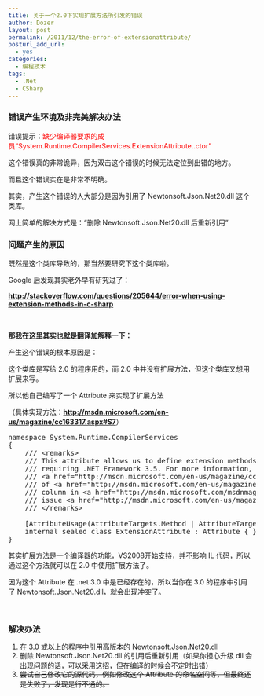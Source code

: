 ```yaml
---
title: 关于一个2.0下实现扩展方法所引发的错误
author: Dozer
layout: post
permalink: /2011/12/the-error-of-extensionattribute/
posturl_add_url:
  - yes
categories:
  - 编程技术
tags:
  - .Net
  - CSharp
---
```


### <span id="i">错误产生环境及非完美解决办法</span>

错误提示：<span style="color: #ff0000;">缺少编译器要求的成员“System.Runtime.CompilerServices.ExtensionAttribute..ctor”</span>

这个错误真的非常诡异，因为双击这个错误的时候无法定位到出错的地方。

而且这个错误实在是非常不明确。

其实，产生这个错误的人大部分是因为引用了 Newtonsoft.Json.Net20.dll 这个类库。

网上简单的解决方式是：“删除 Newtonsoft.Json.Net20.dll 后重新引用”

<!--more-->

### <span id="i-2">问题产生的原因</span>

既然是这个类库导致的，那当然要研究下这个类库啦。

Google 后发现其实老外早有研究过了：

**<a href="http://stackoverflow.com/questions/205644/error-when-using-extension-methods-in-c-sharp" target="_blank">http://stackoverflow.com/questions/205644/error-when-using-extension-methods-in-c-sharp</a>**

&nbsp;

**那我在这里其实也就是翻译加解释一下：**

产生这个错误的根本原因是：

这个类库是写给 2.0 的程序用的，而 2.0 中并没有扩展方法，但这个类库又想用扩展来写。

所以他自己编写了一个 Attribute 来实现了扩展方法

（具体实现方法：<a href="http://msdn.microsoft.com/en-us/magazine/cc163317.aspx#S7" target="_blank"><strong>http://msdn.microsoft.com/en-us/magazine/cc163317.aspx#S7</strong></a>）

<pre class="brush:csharp">namespace System.Runtime.CompilerServices
{
    /// &lt;remarks&gt;
    /// This attribute allows us to define extension methods without
    /// requiring .NET Framework 3.5. For more information, see the section,
    /// &lt;a href="http://msdn.microsoft.com/en-us/magazine/cc163317.aspx#S7"&gt;Extension Methods in .NET Framework 2.0 Apps&lt;/a&gt;,
    /// of &lt;a href="http://msdn.microsoft.com/en-us/magazine/cc163317.aspx"&gt;Basic Instincts: Extension Methods&lt;/a&gt;
    /// column in &lt;a href="http://msdn.microsoft.com/msdnmag/"&gt;MSDN Magazine&lt;/a&gt;,
    /// issue &lt;a href="http://msdn.microsoft.com/en-us/magazine/cc135410.aspx"&gt;Nov 2007&lt;/a&gt;.
    /// &lt;/remarks&gt;

    [AttributeUsage(AttributeTargets.Method | AttributeTargets.Class | AttributeTargets.Assembly)]
    internal sealed class ExtensionAttribute : Attribute { }
}</pre>

其实扩展方法是一个编译器的功能，VS2008开始支持，并不影响 IL 代码，所以通过这个方法就可以在 2.0 中使用扩展方法了。

因为这个 Attribute 在 .net 3.0 中是已经存在的，所以当你在 3.0 的程序中引用了 Newtonsoft.Json.Net20.dll，就会出现冲突了。

&nbsp;

### <span id="i-3">解决办法</span>

1.  <span class="Apple-style-span" style="line-height: 18px;">在 3.0 或以上的程序中引用高版本的 Newtonsoft.Json.Net20.dll</span>
2.  <span class="Apple-style-span" style="line-height: 18px;">删除 Newtonsoft.Json.Net20.dll 的引用后重新引用（如果你担心升级 dll 会出现问题的话，可以采用这招，但在编译的时候会不定时出错）</span>
3.  <del><span class="Apple-style-span" style="line-height: 18px;">尝试自己修改它的源代码，例如修改这个 Attribute 的命名空间等，但最终还是失败了，发现是行不通的。</span></del>
